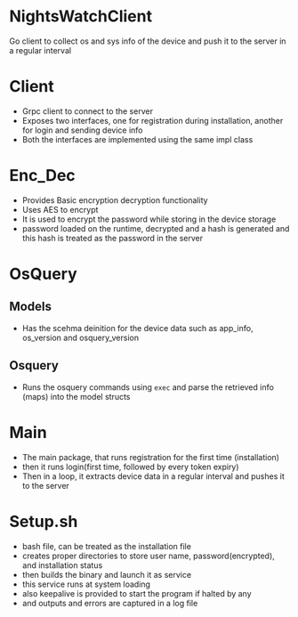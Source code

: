 # NightsWatchClient

Go client to collect os and sys info of the device and push it to the server in a regular interval

# Client
- Grpc client to connect to the server
- Exposes two interfaces, one for registration during installation, another for login and sending device info
- Both the interfaces are implemented using the same impl class

# Enc_Dec
- Provides Basic encryption decryption functionality
- Uses AES to encrypt
- It is used to encrypt the password while storing in the device storage
- password loaded on the runtime, decrypted and a hash is generated and this hash is treated as the password in the server

# OsQuery
## Models
- Has the scehma deinition for the device data such as app_info, os_version and osquery_version
## Osquery
- Runs the osquery commands using `exec` and parse the retrieved info (maps) into the model structs

# Main
- The main package, that runs registration for the first time (installation)
- then it runs login(first time, followed by every token expiry)
- Then in a loop, it extracts device data in a regular interval and pushes it to the server

# Setup.sh
- bash file, can be treated as the installation file
- creates proper directories to store user name, password(encrypted), and installation status
- then builds the binary and launch it as service
- this service runs at system loading
- also keepalive is provided to start the program if halted by any
- and outputs and errors are captured in a log file
